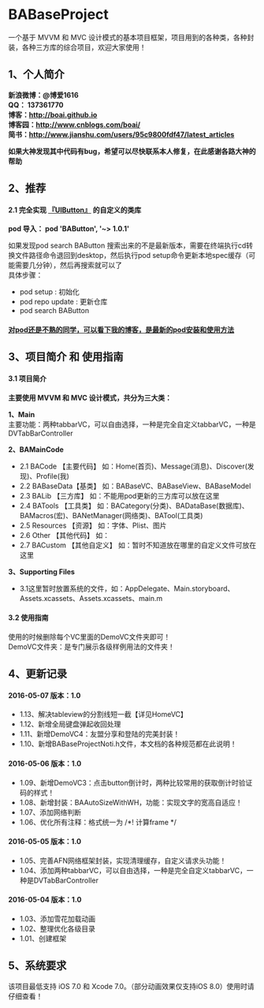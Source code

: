 # BABaseProject
一个基于 MVVM 和 MVC 设计模式的基本项目框架，项目用到的各种类，各种封装，各种三方库的综合项目，欢迎大家使用！

## 1、个人简介
**新浪微博：@博爱1616** <br>
**QQ：     137361770** <br>
**博客：http://boai.github.io** <br>
**博客园：http://www.cnblogs.com/boai/** <br>
**简书：http://www.jianshu.com/users/95c9800fdf47/latest_articles** <br>

**如果大神发现其中代码有bug，希望可以尽快联系本人修复，在此感谢各路大神的帮助** <br>

## 2、推荐
#### 2.1 完全实现 [『UIButton』](https://github.com/boai/BAButton) 的自定义的类库 <br>
**pod 导入：   pod 'BAButton', '~> 1.0.1'** <br>

如果发现pod search BAButton 搜索出来的不是最新版本，需要在终端执行cd转换文件路径命令退回到desktop，然后执行pod setup命令更新本地spec缓存（可能需要几分钟），然后再搜索就可以了 <br>
具体步骤：
- pod setup : 初始化
- pod repo update : 更新仓库
- pod search BAButton

#### [对pod还是不熟的同学，可以看下我的博客，是最新的pod安装和使用方法](http://www.cnblogs.com/boai/p/4977976.html)


## 3、项目简介 和 使用指南
#### 3.1 项目简介 <br>
**主要使用 MVVM 和 MVC 设计模式，共分为三大类：** <br>

**1、Main** <br>
主要功能：两种tabbarVC，可以自由选择，一种是完全自定义tabbarVC，一种是DVTabBarController <br>

**2、BAMainCode** <br>
- 2.1 BACode    【主要代码】   如：Home(首页)、Message(消息)、Discover(发现)、Profile(我) <br>
- 2.2 BABaseData【基类】      如：BABaseVC、BABaseView、BABaseModel <br>
- 2.3 BALib     【三方库】    如：不能用pod更新的三方库可以放在这里 <br>
- 2.4 BATools   【工具类】    如：BACategory(分类)、BADataBase(数据库)、BAMacros(宏)、BANetManager(网络类)、BATool(工具类) <br>
- 2.5 Resources 【资源】      如：字体、Plist、图片 <br>
- 2.6 Other     【其他代码】   如： <br>
- 2.7 BACustom  【其他自定义】 如：暂时不知道放在哪里的自定义文件可放在这里 <br>

**3、Supporting Files** <br>
- 3.1这里暂时放置系统的文件，如：AppDelegate、Main.storyboard、Assets.xcassets、Assets.xcassets、main.m <br>

#### 3.2 使用指南 <br>
使用的时候删除每个VC里面的DemoVC文件夹即可！<br>
DemoVC文件夹：是专门展示各级样例用法的文件夹！

## 4、更新记录

#### 2016-05-07  版本：1.0
- 1.13、解决tableview的分割线短一截【详见HomeVC】
- 1.12、新增全局键盘弹起收回处理
- 1.11、新增DemoVC4：友盟分享和登陆的完美封装！
- 1.10、新增BABaseProjectNoti.h文件，本文档的各种规范都在此说明！

#### 2016-05-06  版本：1.0
- 1.09、新增DemoVC3：点击button倒计时，两种比较常用的获取倒计时验证码的样式！
- 1.08、新增封装：BAAutoSizeWithWH，功能：实现文字的宽高自适应！
- 1.07、添加网络判断
- 1.06、优化所有注释：格式统一为 /*! 计算frame */

#### 2016-05-05  版本：1.0
- 1.05、完善AFN网络框架封装，实现清理缓存，自定义请求头功能！
- 1.04、添加两种tabbarVC，可以自由选择，一种是完全自定义tabbarVC，一种是DVTabBarController <br>

#### 2016-05-04  版本：1.0
- 1.03、添加雪花加载动画 
- 1.02、整理优化各级目录 
- 1.01、创建框架 

## 5、系统要求
该项目最低支持 iOS 7.0 和 Xcode 7.0。（部分动画效果仅支持iOS 8.0）使用时请仔细查看！




